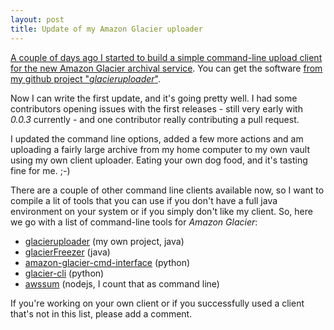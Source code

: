 ```yaml
---
layout: post
title: Update of my Amazon Glacier uploader
---
```


[A couple of days ago I started to build a simple command-line upload client for the new Amazon Glacier archival service][0]. You can get the software [from my github project "*glacieruploader*"][1].

Now I can write the first update, and it's going pretty well. I had some contributors opening issues with the first releases - still very early with *0.0.3* currently - and one contributor really contributing a pull request.

I updated the command line options, added a few more actions and am uploading a fairly large archive from my home computer to my own vault using my own client uploader. Eating your own dog food, and it's tasting fine for me. ;-)

There are a couple of other command line clients available now, so I want to compile a lit of tools that you can use if you don't have a full java environment on your system or if you simply don't like my client. So, here we go with a list of command-line tools for *Amazon Glacier*:

  * [glacieruploader][1] (my own project, java)
  * [glacierFreezer][2] (java)
  * [amazon-glacier-cmd-interface][3] (python)
  * [glacier-cli][4] (python)
  * [awssum][5] (nodejs, I count that as command line)

If you're working on your own client or if you successfully used a client that's not in this list, please add a comment.

[0]: /2012/08/23/simple-uploader-for-amazon-glacier-archiving/
[1]: https://github.com/MoriTanosuke/glacieruploader
[2]: http://www.glacierfreezer.com/
[3]: https://github.com/uskudnik/amazon-glacier-cmd-interface
[4]: https://github.com/brodul/glacier-cli
[5]: https://github.com/appsattic/node-awssum

